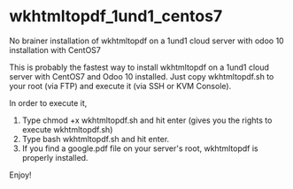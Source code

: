 # wkhtmltopdf_1und1_centos7
No brainer installation of wkhtmltopdf on a 1und1 cloud server with odoo 10 installation with CentOS7

This is probably the fastest way to install wkhtmltopdf on a 1und1 cloud server with CentOS7 and Odoo 10 installed. 
Just copy wkhtmltopdf.sh to your root (via FTP) and execute it (via SSH or KVM Console).

In order to execute it, 
1. Type chmod +x wkhtmltopdf.sh and hit enter (gives you the rights to execute wkhtmltopdf.sh)
2. Type bash wkhtmltopdf.sh and hit enter.
3. If you find a google.pdf file on your server's root, wkhtmltopdf is properly installed.

Enjoy!
